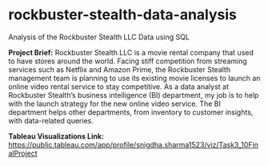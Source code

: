 # rockbuster-stealth-data-analysis
Analysis of the Rockbuster Stealth LLC Data using SQL



**Project Brief:**
Rockbuster Stealth LLC is a movie rental company that used to have stores around the world. Facing stiff competition from streaming services such as Netflix and Amazon Prime, the Rockbuster Stealth management team is planning to use its existing movie licenses to launch an online video rental service to stay competitive.
As a data analyst at Rockbuster Stealth’s business intelligence (BI) department, my job is to help with the launch strategy for the new online video service. The BI department helps other departments, from inventory to customer insights, with data-related queries. 



**Tableau Visualizations Link:**
https://public.tableau.com/app/profile/snigdha.sharma1523/viz/Task3_10FinalProject
